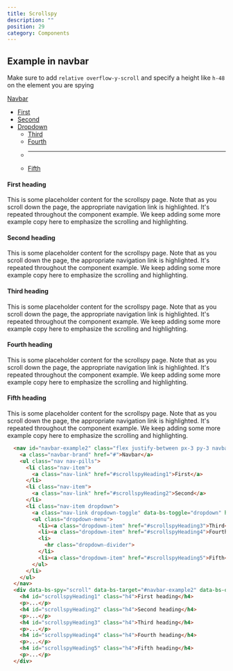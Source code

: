 ```yaml
---
title: Scrollspy
description: ""
position: 29
category: Components
---
```


## Example in navbar

Make sure to add `relative overflow-y-scroll` and specify a height like `h-48` on the element you are spying

<div class="bd-example">
  <nav id="navbar-example2" class="flex justify-between px-3 py-3 navbar navbar-light bg-light">
    <a class="navbar-brand" href="#">Navbar</a>
    <ul class="nav nav-pills">
      <li class="nav-item">
        <a class="nav-link" href="#scrollspyHeading1">First</a>
      </li>
      <li class="nav-item">
        <a class="nav-link" href="#scrollspyHeading2">Second</a>
      </li>
      <li class="nav-item dropdown">
        <a class="nav-link dropdown-toggle" data-bs-toggle="dropdown" href="#" role="button"
          aria-expanded="false">Dropdown</a>
        <ul class="dropdown-menu">
          <li><a class="dropdown-item" href="#scrollspyHeading3">Third</a></li>
          <li><a class="dropdown-item" href="#scrollspyHeading4">Fourth</a></li>
          <li>
            <hr class="dropdown-divider">
          </li>
          <li><a class="dropdown-item" href="#scrollspyHeading5">Fifth</a></li>
        </ul>
      </li>
    </ul>
  </nav>
  <div data-bs-spy="scroll" data-bs-target="#navbar-example2" data-bs-offset="0" class="relative h-48 p-2 overflow-y-scroll" tabindex="0">
    <h4 id="scrollspyHeading1" class="h4">First heading</h4>
    <p class="p">This is some placeholder content for the scrollspy page. Note that as you scroll down the page, the appropriate navigation link is highlighted. It's repeated throughout the component example. We keep adding some more example copy here to emphasize the scrolling and highlighting.</p>
    <h4 id="scrollspyHeading2" class="h4">Second heading</h4>
    <p>This is some placeholder content for the scrollspy page. Note that as you scroll down the page, the appropriate navigation link is highlighted. It's repeated throughout the component example. We keep adding some more example copy here to emphasize the scrolling and highlighting.</p>
    <h4 id="scrollspyHeading3" class="h4">Third heading</h4>
    <p class="p">This is some placeholder content for the scrollspy page. Note that as you scroll down the page, the appropriate navigation link is highlighted. It's repeated throughout the component example. We keep adding some more example copy here to emphasize the scrolling and highlighting.</p>
    <h4 id="scrollspyHeading4" class="h4">Fourth heading</h4>
    <p class="p">This is some placeholder content for the scrollspy page. Note that as you scroll down the page, the appropriate navigation link is highlighted. It's repeated throughout the component example. We keep adding some more example copy here to emphasize the scrolling and highlighting.</p>
    <h4 id="scrollspyHeading5" class="h4">Fifth heading</h4>
    <p class="p">This is some placeholder content for the scrollspy page. Note that as you scroll down the page, the appropriate navigation link is highlighted. It's repeated throughout the component example. We keep adding some more example copy here to emphasize the scrolling and highlighting.</p>
  </div>
</div>

``` html
  <nav id="navbar-example2" class="flex justify-between px-3 py-3 navbar navbar-light bg-light">
    <a class="navbar-brand" href="#">Navbar</a>
    <ul class="nav nav-pills">
      <li class="nav-item">
        <a class="nav-link" href="#scrollspyHeading1">First</a>
      </li>
      <li class="nav-item">
        <a class="nav-link" href="#scrollspyHeading2">Second</a>
      </li>
      <li class="nav-item dropdown">
        <a class="nav-link dropdown-toggle" data-bs-toggle="dropdown" href="#" role="button" aria-expanded="false">Dropdown</a>
        <ul class="dropdown-menu">
          <li><a class="dropdown-item" href="#scrollspyHeading3">Third</a></li>
          <li><a class="dropdown-item" href="#scrollspyHeading4">Fourth</a></li>
          <li>
            <hr class="dropdown-divider">
          </li>
          <li><a class="dropdown-item" href="#scrollspyHeading5">Fifth</a></li>
        </ul>
      </li>
    </ul>
  </nav>
  <div data-bs-spy="scroll" data-bs-target="#navbar-example2" data-bs-offset="0" class="relative h-48 p-2 overflow-y-scroll" tabindex="0">
    <h4 id="scrollspyHeading1" class="h4">First heading</h4>
    <p>...</p>
    <h4 id="scrollspyHeading2" class="h4">Second heading</h4>
    <p>...</p>
    <h4 id="scrollspyHeading3" class="h4">Third heading</h4>
    <p>...</p>
    <h4 id="scrollspyHeading4" class="h4">Fourth heading</h4>
    <p>...</p>
    <h4 id="scrollspyHeading5" class="h4">Fifth heading</h4>
    <p>...</p>
  </div>
```
